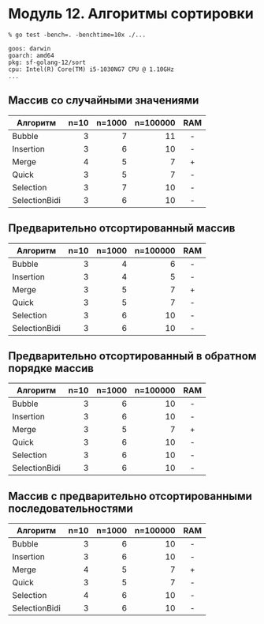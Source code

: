 # Модуль 12. Алгоритмы сортировки

```
% go test -bench=. -benchtime=10x ./...

goos: darwin
goarch: amd64
pkg: sf-golang-12/sort
cpu: Intel(R) Core(TM) i5-1030NG7 CPU @ 1.10GHz
...
```


## Массив со случайными значениями

| Алгоритм        | n=10 | n=1000 | n=100000 | RAM |
|-----------------|-----:|-------:|---------:|:---:|
| Bubble          |    3 |      7 |       11 | -   |
| Insertion       |    3 |      6 |       10 | -   |
| Merge           |    4 |      5 |        7 | +   |
| Quick           |    3 |      5 |        7 | -   |
| Selection       |    3 |      7 |       10 | -   |
| SelectionBidi   |    3 |      6 |       10 | -   |

## Предварительно отсортированный массив

| Алгоритм        | n=10 | n=1000 | n=100000 | RAM |
|-----------------|-----:|-------:|---------:|:---:|
| Bubble          |    3 |      4 |        6 | -   |
| Insertion       |    3 |      4 |        5 | -   |
| Merge           |    3 |      5 |        7 | +   |
| Quick           |    3 |      5 |        7 | -   |
| Selection       |    3 |      6 |       10 | -   |
| SelectionBidi   |    3 |      6 |       10 | -   |

## Предварительно отсортированный в обратном порядке массив

| Алгоритм        | n=10 | n=1000 | n=100000 | RAM |
|-----------------|-----:|-------:|---------:|:---:|
| Bubble          |    3 |      6 |       10 | -   |
| Insertion       |    3 |      6 |       10 | -   |
| Merge           |    3 |      5 |        7 | +   |
| Quick           |    3 |      6 |       10 | -   |
| Selection       |    3 |      6 |       10 | -   |
| SelectionBidi   |    3 |      6 |       10 | -   |

## Массив с предварительно отсортированными последовательностями

| Алгоритм        | n=10 | n=1000 | n=100000 | RAM |
|-----------------|-----:|-------:|---------:|:---:|
| Bubble          |    3 |      6 |       10 | -   |
| Insertion       |    3 |      6 |       10 | -   |
| Merge           |    4 |      5 |        7 | +   |
| Quick           |    3 |      5 |        7 | -   |
| Selection       |    4 |      6 |       10 | -   |
| SelectionBidi   |    3 |      6 |       10 | -   |
